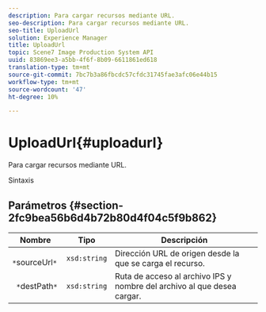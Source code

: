 ```yaml
---
description: Para cargar recursos mediante URL.
seo-description: Para cargar recursos mediante URL.
seo-title: UploadUrl
solution: Experience Manager
title: UploadUrl
topic: Scene7 Image Production System API
uuid: 83869ee3-a5bb-4f6f-8b09-6611861ed618
translation-type: tm+mt
source-git-commit: 7bc7b3a86fbcdc57cfdc31745fae3afc06e44b15
workflow-type: tm+mt
source-wordcount: '47'
ht-degree: 10%

---
```



# UploadUrl{#uploadurl}

Para cargar recursos mediante URL.

Sintaxis

## Parámetros {#section-2fc9bea56b6d4b72b80d4f04c5f9b862}

| Nombre | Tipo | Descripción |
|---|---|---|
| ` *`sourceUrl`*` | `xsd:string` | Dirección URL de origen desde la que se carga el recurso. |
| ` *`destPath`*` | `xsd:string` | Ruta de acceso al archivo IPS y nombre del archivo al que desea cargar. |

